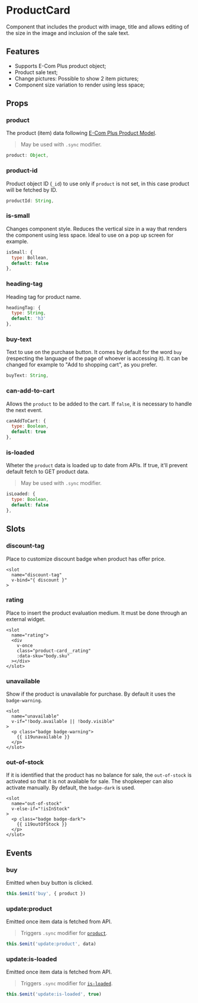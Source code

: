 # ProductCard

Component that includes the product with image, title and allows editing of the size in the image and inclusion of the sale text.

## Features

- Supports E-Com Plus product object;
- Product sale text;
- Change pictures: Possible to show 2 item pictures;
- Component size variation to render using less space;

<DocProductCard />

## Props

### product

The product (item) data following [E-Com Plus Product Model](https://developers.e-com.plus/docs/api/#/store/products/product-object).

> May be used with `.sync` modifier.

 ```js
product: Object,
```

### product-id

Product object ID (`_id`) to use only if `product` is not set, in this case product will be fetched by ID.

```js
productId: String,
```

### is-small

Changes component style. Reduces the vertical size in a way that renders the component using less space. Ideal to use on a pop up screen for example.

```js
isSmall: {
  type: Bollean,
  default: false
},
```

### heading-tag

Heading tag for product name.

```js
headingTag: {
  type: String,
  default: 'h3'
},
```

### buy-text

Text to use on the purchase button. It comes by default for the word `buy` (respecting the language of the page of whoever is accessing it). It can be changed for example to "Add to shopping cart", as you prefer.
```js
buyText: String,
```

### can-add-to-cart

Allows the `product` to be added to the cart. If `false`, it is necessary to handle the next event.

```js
canAddToCart: {
  type: Boolean,
  default: true
},
```

### is-loaded

Wheter the `product` data is loaded up to date from APIs. If true, it'll prevent default fetch to GET product data.

> May be used with `.sync` modifier.

```js
isLoaded: {
  type: Boolean,
  default: false
},
```

## Slots

### discount-tag

Place to customize discount badge when product has offer price.

```vue
<slot
  name="discount-tag"
  v-bind="{ discount }"
>
```

### rating

Place to insert the product evaluation medium. It must be done through an external widget.

```vue
<slot
  name="rating">
  <div
    v-once
    class="product-card__rating"
    :data-sku="body.sku"
  ></div>
</slot>
```

### unavailable

Show if the product is unavailable for purchase. By default it uses the `badge-warning`.

```vue
<slot
  name="unavailable"
  v-if="!body.available || !body.visible"
>
  <p class="badge badge-warning">
    {{ i19unavailable }}
  </p>
</slot>
```

### out-of-stock


If it is identified that the product has no balance for sale, the `out-of-stock` is activated so that it is not available for sale. The shopkeeper can also activate manually. By default, the `badge-dark` is used.

```vue
<slot
  name="out-of-stock"
  v-else-if="!isInStock"
>
  <p class="badge badge-dark">
    {{ i19outOfStock }}
  </p>
</slot>
```
## Events

### buy

Emitted when buy button is clicked.

```js
this.$emit('buy', { product })
```

### update:product

Emitted once item data is fetched from API.

> Triggers `.sync` modifier for [`product`](#product).

```js
this.$emit('update:product', data)
```

### update:is-loaded

Emitted once item data is fetched from API.

> Triggers `.sync` modifier for [`is-loaded`](#is-loaded).

```js
this.$emit('update:is-loaded', true)
```
